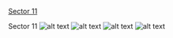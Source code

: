 [Sector 11](#sector11)

<a name = "sector11"></a>
Sector 11
![alt text](/images/WASP-015_Sector_11/WASP-015_Sector_11_a_TimeSeries.png)
![alt text](/images/WASP-015_Sector_11/WASP-015_Sector_11_b_FoldedLightCurve.png)
![alt text](/images/WASP-015_Sector_11/WASP-015_Sector_11_b_IndividualTransitsWithFit.png)
![alt text](/images/WASP-015_Sector_11/WASP-015_Sector_11_c_TimingResiduals.png)

